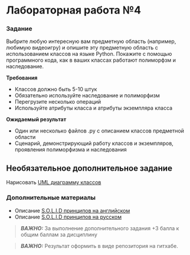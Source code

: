 # Лабораторная работа  №4

### Задание
Выбрите любую интересную вам предметную область (например, любимую видеоигру) и опишите эту предметную область с использованием классов на языке Python. Покажите с помощью программного кода, как в ваших классах работают полиморфзм и наследование.

**Требования**
* Классов должно быть 5-10 штук
* Обязательно используйте наследование и полиморфизм
* Перегрузите несколько операций
* Используйте атрибуты класса и атрибуты экземпляра класса

**Ожидаемый результат**
* Один или несколько файлов .py с описанием классов предметной области
* Сценарий, демонстрирующий работу классов и экземпляров, проявления полиморфизма и наследования

## Необязательное дополнительное задание
Нарисовать [UML диаграмму классов](https://ru.wikipedia.org/wiki/Диаграмма_классов)

### Дополнительные материалы
* Описание [S.O.L.I.D принципов на английском](https://medium.com/backticks-tildes/the-s-o-l-i-d-principles-in-pictures-b34ce2f1e898)
* Описание [S.O.L.I.D принципов на русском](https://habr.com/ru/company/productivity_inside/blog/505430/)

> **_ВАЖНО:_**
За выполнение дополнительного задания +3 балла к общим баллам за дисциплину

> **_ВАЖНО:_**
Результат оформить в виде репозитория на гитхабе.
